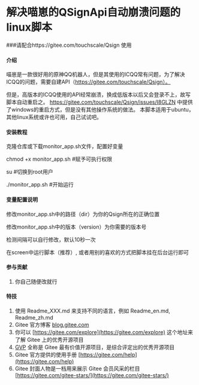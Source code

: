 # 解决喵崽的QSignApi自动崩溃问题的linux脚本

###请配合https://gitee.com/touchscale/Qsign 使用

#### 介绍
喵崽是一款很好用的原神QQ机器人，但是其使用的ICQQ常有问题，为了解决ICQQ的问题，需要自建API（https://gitee.com/touchscale/Qsign）。

但是，高版本的ICQQ使用的API经常崩溃，换成低版本以后又会登录不上，故写脚本自动重启之。
https://gitee.com/touchscale/Qsign/issues/I8GLZN  中提供了windows的重启方式，但是没有其他操作系统的做法。
本脚本适用于ubuntu，其他linux系统或许也可用，自己试试吧。


#### 安装教程

克隆仓库或下载monitor_app.sh文件，配置好变量

chmod +x monitor_app.sh #赋予可执行权限

su #切换到root用户

./monitor_app.sh #开始运行

#### 变量配置说明

修改monitor_app.sh中的路径（dir）为你的Qsign所在的正确位置

修改monitor_app.sh中的版本（version）为你需要的版本号

检测间隔可以自行修改，默认10秒一次

在screen中运行脚本（推荐）, 或者用别的喜欢的方式把脚本挂在后台运行即可

#### 参与贡献

1.  你自己随便改就行



#### 特技

1.  使用 Readme\_XXX.md 来支持不同的语言，例如 Readme\_en.md, Readme\_zh.md
2.  Gitee 官方博客 [blog.gitee.com](https://blog.gitee.com)
3.  你可以 [https://gitee.com/explore](https://gitee.com/explore) 这个地址来了解 Gitee 上的优秀开源项目
4.  [GVP](https://gitee.com/gvp) 全称是 Gitee 最有价值开源项目，是综合评定出的优秀开源项目
5.  Gitee 官方提供的使用手册 [https://gitee.com/help](https://gitee.com/help)
6.  Gitee 封面人物是一档用来展示 Gitee 会员风采的栏目 [https://gitee.com/gitee-stars/](https://gitee.com/gitee-stars/)
